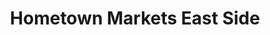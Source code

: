 ---
title: "Hometown Markets East Side"
url: /owosso/hometown-markets-east-side/
shop: Lebensmittel
---